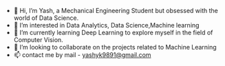 - 👋 Hi, I’m Yash, a Mechanical Engineering Student but obsessed with the world of Data Science.
- 👀 I’m interested in Data Analytics, Data Science,Machine learning 
- 🌱 I’m currently learning Deep Learning to explore myself in the field of Computer Vision.
- 💞️ I’m looking to collaborate on the projects related to Machine Learning
- 📫 contact me by mail - yashyk9891@gmail.com

<!---
YashKumarYK/YashKumarYK is a ✨ special ✨ repository because its `README.md` (this file) appears on your GitHub profile.
You can click the Preview link to take a look at your changes.
--->
